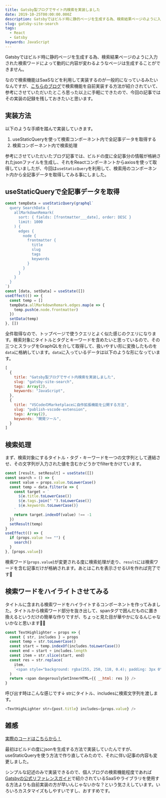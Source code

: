 ```yaml
---
title: Gatsby製ブログでサイト内検索を実装しました
date: 2019-10-25T00:00:00.000Z
description: Gatsbyではビルド時に静的ページを生成する為、検索結果ページのように入力された検索ワードによって動的に内容が変わるようなページは生成することができません。なので検索機能はSaaSなどを利用して実装するのが一般的になっているみたいなんですが、こちらのブログで検索機能を自前実装する方法が紹介されていて、参考にさせていただいたところ思った以上に手軽にできたので、今回の記事ではその実装の記録を残しておきたいと思います。
slug: gatsby-site-search
tags:
  - React
  - Gatsby
keywords: JavaScript
---
```


Gatsbyではビルド時に静的ページを生成する為、検索結果ページのように入力された検索ワードによって動的に内容が変わるようなページは生成することができません。

なので検索機能はSaaSなどを利用して実装するのが一般的になっているみたいなんですが、[こちらのブログ](https://mottox2.com/posts/268)で検索機能を自前実装する方法が紹介されていて、参考にさせていただいたところ思った以上に手軽にできたので、今回の記事ではその実装の記録を残しておきたいと思います。

## 実装方法

以下のような手順を踏んで実装していきます。

1. useStaticQueryを使って検索コンポーネント内で全記事データを取得する
2. 検索コンポーネント内で検索処理

参考にさせていただいたブログ記事では、ビルドの度に全記事分の情報が格納されたjsonファイルを生成し、それをReactコンポーネントからaxiosを使って取得していましたが、今回は`useStaticQuery`を利用して、検索用のコンポーネント内から全記事データを取得してみる事にしました。

## useStaticQueryで全記事データを取得

```javascript
const tempData = useStaticQuery(graphql`
  query SearchData {
    allMarkdownRemark(
      sort: { fields: [frontmatter___date], order: DESC }
      limit: 1000
    ) {
      edges {
        node {
          frontmatter {
            title
            slug
            tags
            keywords
          }
        }
      }
    }
  }
`)
const [data, setData] = useState([])
useEffect(() => {
  const temp = []
  tempData.allMarkdownRemark.edges.map(e => {
    temp.push(e.node.frontmatter)
  })
  setData(temp)
}, [])
```

全件取得なので、トップページで使うクエリとよく似た感じのクエリになります。検索対象にタイトルとタグとキーワードを含めたいと思っているので、その三つとスラッグをGraphQLを介して取得して、扱いやすい形に変換したものを`data`に格納しています。`data`に入っているデータは以下のような形になっています。

```javascript
[
  {
    title: "Gatsby製ブログでサイト内検索を実装しました",
    slug: "gatsby-site-search",
    tags: Array(2),
    keywords: "JavaScript",
  },
  {
    title: "VSCodeのMarketplaceに自作拡張機能を公開する方法",
    slug: "publish-vscode-extension",
    tags: Array(2),
    keywords: "開発ツール",
  }
]
```


## 検索処理

まず、検索対象にするタイトル・タグ・キーワードを一つの文字列として連結させ、その文字列が入力された値を含むかどうかでfilterをかけています。

```javascript
const [result, setResult] = useState([])
const search = () => {
  const value = props.value.toLowerCase()
  const temp = data.filter(e => {
    const target = `
      ${e.title.toLowerCase()}
      ${e.tags.join(" ").toLowerCase()}
      ${e.keywords.toLowerCase()}
    `
    return target.indexOf(value) !== -1
  })
  setResult(temp)
}
useEffect(() => {
  if (props.value !== "") {
    search()
  }
}, [props.value])
```

検索ワード(`props.value`)が変更される度に検索処理が走り、`result`には検索ワードを含む記事だけが格納されます。あとはこれを表示させるUIを作れば完了です🙆‍

## 検索ワードをハイライトさせてみる

タイトルに含まれる検索ワードをハイライトするコンポーネントを作ってみました。タイトルから検索ワード部分を抜き出して、spanタグで囲んだものに置き換えるというだけの簡単な作りですが、ちょっと見た目が華やかになるんじゃないかなと思います💅✨

```javascript
const TextHighlighter = props => {
  const { str, includes } = props
  const temp = str.toLowerCase()
  const start = temp.indexOf(includes.toLowerCase())
  const end = start + includes.length
  const item = str.slice(start, end)
  const res = str.replace(
    item,
    `<span style="background: rgba(255, 250, 118, 0.4); padding: 3px 0">${item}</span>`
  )
  return <span dangerouslySetInnerHTML={{ __html: res }} />
}
```

呼び出す時はこんな感じです↓
strにタイトル、includesに検索文字列を渡します。

```javascript
<TextHighLighter str={post.title} includes={props.value} />
```

## 雑感

[実際のコードはこちらから！](https://github.com/diff001a/diff001a-gatsby-blog/blob/master/src/components/search/index.js)

最初はビルドの度にjsonを生成する方法で実装していたんですが、useStaticQueryを使う方法で作り直してみたので、それに伴い記事の内容も変更しました。

シンプルな記述のみで実装できるので、個人ブログの検索機能程度であれば[Gatsbyの公式リファレンスガイド](https://www.gatsbyjs.org/docs/adding-search/)で紹介されているSaaSやライブラリを使用する方法よりも自前実装の方が早いんじゃないかな？という気さえしています。いろいろカスタマイズもしやすいですし、おすすめです。
